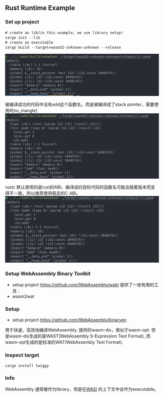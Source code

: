 ## Rust Runtime Example

### Set up project

```shell
# create an lib(in this example, we use library setup)
cargo init --lib
# create an executable
cargo build --target=wasm32-unknown-unknown --release
```
![wasm](./images/wasm.png)

被编译成功的代码中没有add这个函数名，而是被编译成了stack pointer，需要使用#[no_mangle]
![add](./images/add.png)

rustc 默认使用的是rust的ABI，编译成的目标代码的函数名可能会随着版本而变得不一致，所以推荐使用稳定的C ABI。
![c](./images/c.png)

### Setup WebAssembly Binary Toolkit

- setup project https://github.com/WebAssembly/wabt
  提供了一些有用的工具：
- wasm2wat

### Setup

- setup project https://github.com/WebAssembly/binaryen

用于快速，高效地编译WebAssembly. 提供的wasm-dis，类似于wasm-opt. 但是wasm-dis生成的是WAST(WebAssembly S-Expression Text Format),
而wasm-opt生成的是标准的WAT(WebAssembly Text Format).

### Inspect target
```shell
cargo install twiggy
```
### Info

WebAssembly 通常被作为library，但是在[WASI](https://wasi.dev/) 的上下文中会作为executable。
